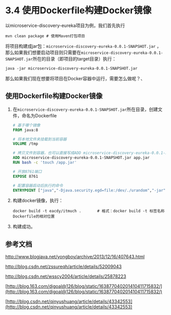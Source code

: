 # 3.4 使用Dockerfile构建Docker镜像

以microservice-discovery-eureka项目为例，我们首先执行

```
mvn clean package # 使用Maven打包项目
```

将项目构建成jar包：`microservice-discovery-eureka-0.0.1-SNAPSHOT.jar` ，那么如果我们想要启动项目则只需要在`microservice-discovery-eureka-0.0.1-SNAPSHOT.jar`所在的目录（即项目的target目录）执行：

```
java -jar microservice-discovery-eureka-0.0.1-SNAPSHOT.jar
```

那么如果我们现在想要将项目在Docker容器中运行，需要怎么做呢？、



## 使用Dockerfile构建Docker镜像

1. 在`microservice-discovery-eureka-0.0.1-SNAPSHOT.jar`所在目录，创建文件，命名为Dockerfile

   ```dockerfile
   # 基于哪个镜像
   FROM java:8

   # 将本地文件夹挂载到当前容器
   VOLUME /tmp

   # 拷贝文件到容器，也可以直接写成ADD microservice-discovery-eureka-0.0.1-SNAPSHOT.jar /app.jar
   ADD microservice-discovery-eureka-0.0.1-SNAPSHOT.jar app.jar
   RUN bash -c 'touch /app.jar'

   # 开放8761端口
   EXPOSE 8761

   # 配置容器启动后执行的命令
   ENTRYPOINT ["java","-Djava.security.egd=file:/dev/./urandom","-jar","/app.jar"]
   ```

2. 构建docker镜像，执行：

   ```
   docker build -t eacdy/itmuch .		# 格式：docker build -t 标签名称 Dockerfile的相对位置
   ```

3. 构建成功。



## 参考文档

http://www.blogjava.net/yongboy/archive/2013/12/16/407643.html

http://blog.csdn.net/zssureqh/article/details/52009043

http://blog.csdn.net/wsscy2004/article/details/25878223

[http://blog.163.com/digoal@126/blog/static/163877040201410411715832/](http://blog.163.com/digoal@126/blog/static/163877040201410411715832/)

[http://blog.csdn.net/qinyushuang/article/details/43342553](http://blog.csdn.net/qinyushuang/article/details/43342553)